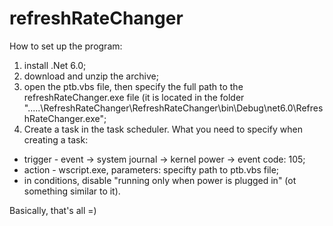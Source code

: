 # refreshRateChanger
How to set up the program:

1. install .Net 6.0;
2. download and unzip the archive;
3. open the ptb.vbs file, then specify the full path to the refreshRateChanger.exe file (it is located in the folder ".....\RefreshRateChanger\RefreshRateChanger\bin\Debug\net6.0\RefreshRateChanger.exe";
4. Create a task in the task scheduler. What you need to specify when creating a task:
  * trigger - event -> system journal -> kernel power -> event code: 105;
  * action - wscript.exe, parameters: specifty path to ptb.vbs file;
  * in conditions, disable "running only when power is plugged in" (ot something similar to it).

Basically, that's all =)


